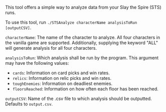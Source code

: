This tool offers a simple way to analyze data from your Slay the Spire (STS) runs.

To use this tool, run `./STSAnalyze characterName analysisToRun [outputCSV]`.

`characterName`: The name of the character to analyze. All four characters in the vanilla game are supported. Additionally, supplying the keyword "ALL" will generate analysis for all four characters.

`analysisToRun`: Which analysis shall be run by the program. This argument may have the following values:
- `cards`: Information on card picks and win rates.
- `relics`: Information on relic picks and win rates.
- `toughEnemies`: Information on deadliest enemies.
- `floorsReached`: Information on how often each floor has been reached.

`outputCSV`: Name of the .csv file to which analysis should be outputted. Defaults to `output.csv`.